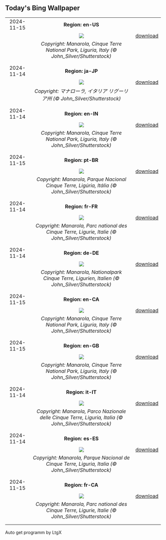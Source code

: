 ## Today's Bing Wallpaper
|      |      |      |
| :----: | :----: | :----: |
|2024-11-15|**Region: en-US**||
||![](https://www.bing.com/th?id=OHR.ManarolaItaly_EN-US4826543395_UHD.jpg&pid=hp&w=1152&h=648&rs=1&c=4)| [download](https://www.bing.com/th?id=OHR.ManarolaItaly_EN-US4826543395_UHD.jpg)|
||*Copyright: Manarola, Cinque Terre National Park, Liguria, Italy (© John_Silver/Shutterstock)*
||
|||
|2024-11-14|**Region: ja-JP**||
||![](https://www.bing.com/th?id=OHR.ManarolaItaly_JA-JP2558854780_UHD.jpg&pid=hp&w=1152&h=648&rs=1&c=4)| [download](https://www.bing.com/th?id=OHR.ManarolaItaly_JA-JP2558854780_UHD.jpg)|
||*Copyright: マナローラ,  イタリア リグーリア州 (© John_Silver/Shutterstock)*
||
|||
|2024-11-14|**Region: en-IN**||
||![](https://www.bing.com/th?id=OHR.ManarolaItaly_EN-IN1899501021_UHD.jpg&pid=hp&w=1152&h=648&rs=1&c=4)| [download](https://www.bing.com/th?id=OHR.ManarolaItaly_EN-IN1899501021_UHD.jpg)|
||*Copyright: Manarola, Cinque Terre National Park, Liguria, Italy (© John_Silver/Shutterstock)*
||
|||
|2024-11-15|**Region: pt-BR**||
||![](https://www.bing.com/th?id=OHR.ManarolaItaly_PT-BR4966210433_UHD.jpg&pid=hp&w=1152&h=648&rs=1&c=4)| [download](https://www.bing.com/th?id=OHR.ManarolaItaly_PT-BR4966210433_UHD.jpg)|
||*Copyright: Manarola, Parque Nacional Cinque Terre, Ligúria, Itália (© John_Silver/Shutterstock)*
||
|||
|2024-11-14|**Region: fr-FR**||
||![](https://www.bing.com/th?id=OHR.ManarolaItaly_FR-FR8734568638_UHD.jpg&pid=hp&w=1152&h=648&rs=1&c=4)| [download](https://www.bing.com/th?id=OHR.ManarolaItaly_FR-FR8734568638_UHD.jpg)|
||*Copyright: Manarola, Parc national des Cinque Terre, Ligurie, Italie (© John_Silver/Shutterstock)*
||
|||
|2024-11-14|**Region: de-DE**||
||![](https://www.bing.com/th?id=OHR.ManarolaItaly_DE-DE4688511663_UHD.jpg&pid=hp&w=1152&h=648&rs=1&c=4)| [download](https://www.bing.com/th?id=OHR.ManarolaItaly_DE-DE4688511663_UHD.jpg)|
||*Copyright: Manarola, Nationalpark Cinque Terre, Ligurien, Italien (© John_Silver/Shutterstock)*
||
|||
|2024-11-15|**Region: en-CA**||
||![](https://www.bing.com/th?id=OHR.ManarolaItaly_EN-CA5208658549_UHD.jpg&pid=hp&w=1152&h=648&rs=1&c=4)| [download](https://www.bing.com/th?id=OHR.ManarolaItaly_EN-CA5208658549_UHD.jpg)|
||*Copyright: Manarola, Cinque Terre National Park, Liguria, Italy (© John_Silver/Shutterstock)*
||
|||
|2024-11-15|**Region: en-GB**||
||![](https://www.bing.com/th?id=OHR.ManarolaItaly_EN-GB7223949605_UHD.jpg&pid=hp&w=1152&h=648&rs=1&c=4)| [download](https://www.bing.com/th?id=OHR.ManarolaItaly_EN-GB7223949605_UHD.jpg)|
||*Copyright: Manarola, Cinque Terre National Park, Liguria, Italy (© John_Silver/Shutterstock)*
||
|||
|2024-11-14|**Region: it-IT**||
||![](https://www.bing.com/th?id=OHR.ManarolaItaly_IT-IT6200614457_UHD.jpg&pid=hp&w=1152&h=648&rs=1&c=4)| [download](https://www.bing.com/th?id=OHR.ManarolaItaly_IT-IT6200614457_UHD.jpg)|
||*Copyright: Manarola, Parco Nazionale delle Cinque Terre, Liguria, Italia (© John_Silver/Shutterstock)*
||
|||
|2024-11-14|**Region: es-ES**||
||![](https://www.bing.com/th?id=OHR.ManarolaItaly_ES-ES4041010969_UHD.jpg&pid=hp&w=1152&h=648&rs=1&c=4)| [download](https://www.bing.com/th?id=OHR.ManarolaItaly_ES-ES4041010969_UHD.jpg)|
||*Copyright: Manarola, Parque Nacional de Cinque Terre, Liguria, Italia (© John_Silver/Shutterstock)*
||
|||
|2024-11-15|**Region: fr-CA**||
||![](https://www.bing.com/th?id=OHR.ManarolaItaly_FR-CA2770338170_UHD.jpg&pid=hp&w=1152&h=648&rs=1&c=4)| [download](https://www.bing.com/th?id=OHR.ManarolaItaly_FR-CA2770338170_UHD.jpg)|
||*Copyright: Manarola, Parc national des Cinque Terre, Ligurie, Italie (© John_Silver/Shutterstock)*
||
|||

Auto get programm by LtgX
